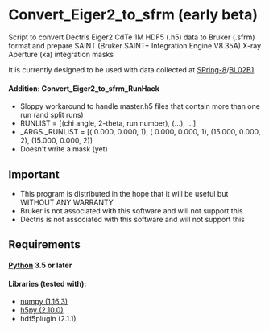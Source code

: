 # Convert_Eiger2_to_sfrm (early beta)

Script to convert Dectris Eiger2 CdTe 1M HDF5 (.h5) data to Bruker (.sfrm) format and prepare SAINT (Bruker SAINT+ Integration Engine V8.35A) X-ray Aperture (xa) integration masks

It is currently designed to be used with data collected at [SPring-8](http://www.spring8.or.jp/en/)/[BL02B1](http://www.spring8.or.jp/wkg/BL02B1/instrument/lang-en/INS-0000001275/instrument_summary_view)

#### Addition: Convert_Eiger2_to_sfrm_RunHack
 - Sloppy workaround to handle master.h5 files that contain more than one run (and split runs)
 - RUNLIST = [(chi angle, 2-theta, run number), (...), ...]
 - _ARGS._RUNLIST = [( 0.000,   0.000,  1), ( 0.000,   0.000,  1), (15.000,   0.000,  2), (15.000,   0.000,  2)]
 - Doesn't write a mask (yet)

## Important
 - This program is distributed in the hope that it will be useful but WITHOUT ANY WARRANTY
 - Bruker is not associated with this software and will not support this
 - Dectris is not associated with this software and will not support this

## Requirements

#### [Python](https://www.python.org/) 3.5 or later

#### Libraries (tested with):
 - [numpy (1.16.3)](https://www.numpy.org/)
 - [h5py (2.10.0)](https://www.h5py.org/)
 - hdf5plugin (2.1.1)
